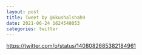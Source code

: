 ```yaml
--- 
layout: post 
title: Tweet by @6kushalshah9 
date: 2021-06-24 1624548053 
categories: twitter 
--- 
```

https://twitter.com/o/status/1408082685382184961